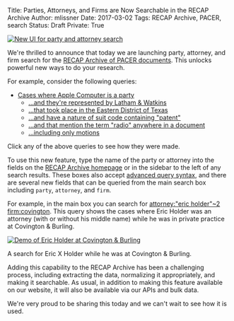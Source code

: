 Title: Parties, Attorneys, and Firms are Now Searchable in the RECAP Archive 
Author: mlissner
Date: 2017-03-02
Tags: RECAP Archive, PACER, search
Status: Draft
Private: True

<div class="right-image">
    <a href="https://www.courtlistener.com/recap/">
        <img src="{filename}/images/party-atty-search.png"
             alt="New UI for party and attorney search"
             class="img-responsive border">
    </a>
</div>

We're thrilled to announce that today we are launching party, attorney, and firm search for the [RECAP Archive of PACER documents][archive]. This unlocks powerful new ways to do your research. 

For example, consider the following queries:
 
  - [Cases where Apple Computer is a party][apple]
    - [...and they're represented by Latham & Watkins][ap-wat]
    - [...that took place in the Eastern District of Texas][east]
    - [...and have a nature of suit code containing "patent"][patent]
    - [...and that mention the term "radio" anywhere in a document][radio]
    - [...including only motions][mo-only]
    
Click any of the above queries to see how they were made.

To use this new feature, type the name of the party or attorney into the fields on the [RECAP Archive homepage][archive] or in the sidebar to the left of any search results. These boxes also accept [advanced query syntax][adv], and there are several new fields that can be queried from the main search box including `party`, `attorney`, and `firm`. 

For example, in the main box you can search for [attorney:"eric holder"~2 firm:covington][holder]. This query shows the cases where Eric Holder was an attorney (with or without his middle name) while he was in private practice at Covington & Burling.

<div class="left-image">
    <a href="https://www.courtlistener.com/?q=attorney%3A%22eric+holder%22~2+firm%3Acovington&type=r&order_by=score+desc">
       <img src="{filename}/images/holder-at-covington.png"
                    alt="Demo of Eric Holder at Covington & Burling"
                   class="img-responsive border"/>
    </a>
    <p class="caption">A search for Eric X Holder while he was at Covington & Burling.</p>
</div>
<div class="clearfix"></div>

Adding this capability to the RECAP Archive has been a challenging process, including extracting the data, normalizing it appropriately, and making it searchable. As usual, in addition to making this feature available on our website, it will also be available via our APIs and bulk data. 

We're very proud to be sharing this today and we can't wait to see how it is used.


[archive]: https://www.courtlistener.com/recap/
[apple]: https://www.courtlistener.com/?q=&type=r&order_by=score+desc&party_name=apple
[ap-wat]: https://www.courtlistener.com/?q=firm%3A(latham+watkins)&type=r&order_by=score+desc&party_name=apple
[east]: https://www.courtlistener.com/?q=firm%3A(latham+watkins)&type=r&order_by=score+desc&party_name=apple&court=txed
[patent]: https://www.courtlistener.com/?q=firm%3A(latham+watkins)&type=r&order_by=score+desc&nature_of_suit=patent&party_name=apple&court=txed
[radio]: https://www.courtlistener.com/?q=firm%3A(latham+watkins)+radio&type=r&order_by=score+desc&nature_of_suit=patent&party_name=apple&court=txed
[mo-only]: https://www.courtlistener.com/?q=firm%3A(latham+watkins)+radio&type=r&order_by=score+desc&description=motion&nature_of_suit=patent&party_name=apple&court=txed
[adv]: https://www.courtlistener.com/search/advanced-techniques/
[holder]: https://www.courtlistener.com/?q=attorney%3A%22eric+holder%22~2+firm%3Acovington&type=r&order_by=score+desc
